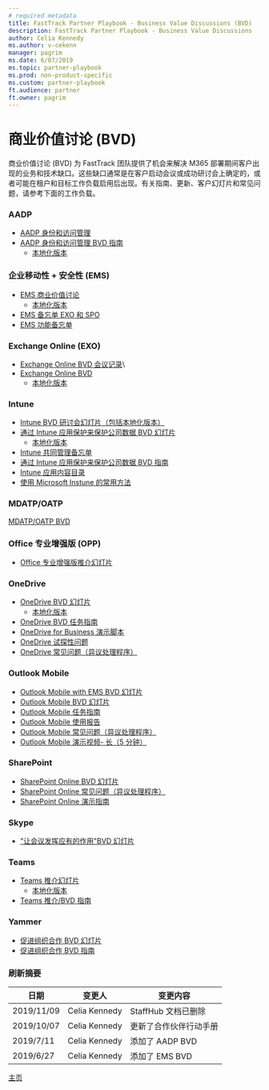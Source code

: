 ```yaml
---
# required metadata
title: FastTrack Partner Playbook - Business Value Discussions (BVD)
description: FastTrack Partner Playbook - Business Value Discussions
author: Celia Kennedy
ms.author: v-cekenn
manager: pagrim
ms.date: 6/07/2019
ms.topic: partner-playbook
ms.prod: non-product-specific
ms.custom: partner-playbook
ft.audience: partner
ft.owner: pagrim
---
```


# 商业价值讨论 (BVD)

商业价值讨论 (BVD) 为 FastTrack 团队提供了机会来解决 M365 部署期间客户出现的业务和技术缺口。这些缺口通常是在客户启动会议或成功研讨会上确定的，或者可能在租户和目标工作负载启用后出现。有关指南、更新、客户幻灯片和常见问题，请参考下面的工作负载。

### AADP

- [AADP 身份和访问管理](https://ftdocs-bcm.azureedge.net/public/playbook-aadp-identity-and-access-management-bvd-deck-en-us-v1)
- [AADP 身份和访问管理 BVD 指南](https://ftdocs-bcm.azureedge.net/public/playbook-guidence-aadp-identityandacessmanagement-v1)
  - [本地化版本](https://ftdocs-bcm.azureedge.net/public/aadp-identity-access-management-bvd-deck-localized-v1.docx)

### 企业移动性 + 安全性 (EMS)

- [EMS 商业价值讨论](https://fasttrack-docs.microsoft.com/collateral/ems-content.html)
  - [本地化版本](https://ftdocs-bcm.azureedge.net/public/ems-bvd-localized-list-v1.docx)
- [EMS 备忘单 EXO 和 SPO](https://ftdocs-bcm.azureedge.net/public/playbook-ems-cheat-sheet-exo-and-spo-v1)
- [EMS 功能备忘单](https://ftdocs-bcm.azureedge.net/public/playbook-ems-features-cheat-sheet-v1)

### Exchange Online (EXO)

- [Exchange Online BVD 会议记录](http://aka.ms/exobvd)\
- [Exchange Online BVD](https://ftdocs-bcm.azureedge.net/public/en-us-exchangeonline-businessvaluediscussion-v1.pptx)
  - [本地化版本](https://ftdocs-bcm.azureedge.net/public/ja-jp-exchangeonline-businessvaluediscussion-v1.pptx)

### Intune

- [Intune BVD 研讨会幻灯片（包括本地化版本）](https://ftdocs-bcm.azureedge.net/public/playbook-localized-intune-bvd-workshop-decks)
- [通过 Intune 应用保护来保护公司数据 BVD 幻灯片](https://ftdocs-bcm.azureedge.net/public/playbook-intune-protect-corporate-data-en-us-v1)
  - [本地化版本](https://ftdocs-bcm.azureedge.net/public/intune-protect-corporate-data-localized-list-v1.docx)
- [Intune 共同管理备忘单](https://ftdocs-bcm.azureedge.net/public/playbook-intune-co-management-cheet-sheet-v1)
- [通过 Intune 应用保护来保护公司数据 BVD 指南](https://ftdocs-bcm.azureedge.net/public/playbook-protect-corporate-data-intune-app-protection-guide-v1)
- [Intune 应用内容目录](https://ftdocs-bcm.azureedge.net/public/playbook-intune-adoption-content-directory-v1)
- [使用 Microsoft Instune 的常用方法](https://docs.microsoft.com/en-us/intune/fundamentals/common-scenarios)

### MDATP/OATP

[MDATP/OATP BVD](https://ftdocs-bcm.azureedge.net/public/zh-cn-mdatp-oatp-bvd-v1.pptx)

### Office 专业增强版 (OPP)

- [​​​​Office 专业增强版推介幻灯片](https://ftdocs-bcm.azureedge.net/public/partner-0365-pitch-deck-v1.pdf)

### OneDrive

- [OneDrive BVD 幻灯片](https://aka.ms/enOneDriveBVDDeck)
  - [本地化版本](https://ftdocs-bcm.azureedge.net/public/localized-onedrive-bvd-deck-v1.docx)
- [OneDrive BVD​ 任务指南​](https://ftdocs-bcm.azureedge.net/public/playbook-onedrive-bvd-task-guide-v1)
- [OneDrive for Business 演示脚本](https://ftdocs-bcm.azureedge.net/public/palybook-onedrive-for-business-demo-script-v1)
- [OneDrive 试探性问题](https://aka.ms/OneDriveProbingQuestions)
- [OneDrive 常见问题（异议处理程序）](https://aka.ms/FRPHubOneDriveObjectionHandler)

### Outlook Mobile

- [Outlook Mobile with EMS BVD 幻灯片](https://ftdocs-bcm.azureedge.net/public/playbook-outlook-mobile-ems-bvd-deck)
- [Outlook Mobile BVD 幻灯片](https://ftdocs-bcm.azureedge.net/public/playbook-outlook-mobile-bvd-deck-v1)
- [​Outlook Mobile 任务指南](https://ftdocs-bcm.azureedge.net/public/playbook-outlook-mobile-guide-v1)
- [Outlo​ok Mobile 使用报告](https://ftdocs-bcm.azureedge.net/public/playbook-outlook-mobile-usage-report-v1)
- [Outlook Mobile 常见问题（异议处理程序）](https://ftdocs-bcm.azureedge.net/public/objection-handlers-faq-outlook-mobile-v1.pdf)
- [Outlook Mobile 演示视频- 长（5 分钟）](https://aka.ms/OLMobileDemo)

### SharePoint

- [SharePoint Online BVD 幻灯片](https://ftdocs-bcm.azureedge.net/public/playbook-sharepoint-bvd-deck-v1)
- [SharePoint Online 常见问题（异议处理程序）](https://ftdocs-bcm.azureedge.net/public/playbook-sharepoint-online-faq-objection-handler-v1)
- [SharePoint Online 演示指南](https://ftdocs-bcm.azureedge.net/public/palybook-sharepoint-online-demo-guide-v1)

### Skype

- ["让会议发挥应有的作用"BVD 幻灯片](https://ftdocs-bcm.azureedge.net/public/playbook-sfb-make-meetings-matter-deck-v1)

### Teams

- [Teams 推介幻灯片](https://ftdocs-bcm.azureedge.net/public/teams-customer-pitch-deck-v1.pptx)
  - [本地化版本](https://ftdocs-bcm.azureedge.net/public/localized-teams-pitch-deck-v1.docx)
- [Tea​​ms 推介/BVD 指南](https://ftdocs-bcm.azureedge.net/public/teams-bvd-guidance-v1.pdf)

### Yammer

- [促进组织合作 BVD 幻灯片​​​​​](https://ftdocs-bcm.azureedge.net/public/playbook-yammer-bring-your-organization-together-deck-v1)
- [​​​​促进组织合作 BVD 指南](https://ftdocs-bcm.azureedge.net/public/playbook-yammer-bring-your-organization-together-guide-v1)

### 刷新摘要

| 日期       | 变更人       | 变更内容              |
| ---------- | ----------------- | ------------------------- |
| 2019/11/09  | Celia Kennedy    | StaffHub 文档已删除|
| 2019/10/07  | Celia Kennedy    | 更新了合作伙伴行动手册|
| 2019/7/11  | Celia Kennedy     | 添加了 AADP BVD|
| 2019/6/27  | Celia Kennedy     | 添加了 EMS BVD|

[主页](http://partner-docs.microsoft.com)

